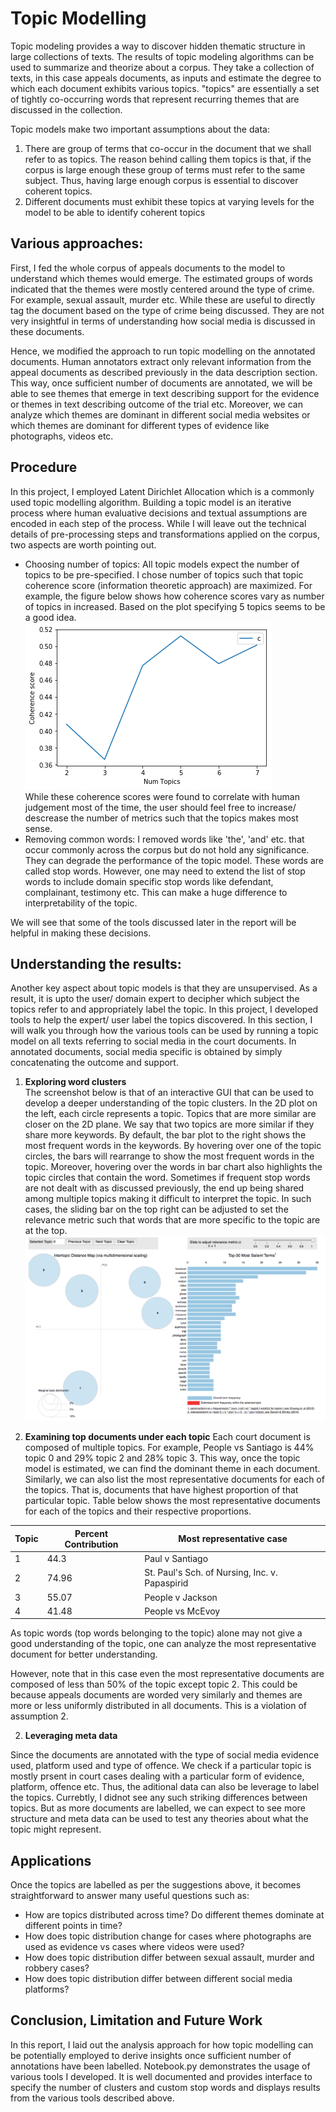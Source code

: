 # Topic Modelling

Topic modeling provides a way to discover hidden thematic structure in large collections of texts. The results of topic modeling algorithms can be used to summarize and theorize about a corpus. They take a collection of texts, in this case appeals documents, as inputs and estimate the degree to which each document exhibits various topics. "topics" are essentially a set of tightly co-occurring words that represent recurring themes that are discussed in the collection.

Topic models make two important assumptions about the data:   
1.	There are group of terms that co-occur in the document that we shall refer to as topics. The reason behind calling them topics is that, if the corpus is large enough these group of terms must refer to the same subject. Thus, having large enough corpus is essential to discover coherent topics.  
2.	Different documents must exhibit these topics at varying levels for the model to be able to identify coherent topics  

## Various approaches:

First, I fed the whole corpus of appeals documents to the model to understand which themes would emerge. The estimated groups of words indicated that the themes were mostly centered around the type of crime. For example, sexual assault, murder etc. While these are useful to directly tag the document based on the type of crime being discussed. They are not very insightful in terms of understanding how social media is discussed in these documents.   

Hence, we modified the approach to run topic modelling on the annotated documents. Human annotators extract only relevant information from the appeal documents as described previously in the data description section. This way, once sufficient number of documents are annotated, we will be able to see themes that emerge in text describing support for the evidence or themes in text describing outcome of the trial etc. Moreover, we can analyze which themes are dominant in different social media websites or which themes are dominant for different types of evidence like photographs, videos etc.

## Procedure

In this project, I employed Latent Dirichlet Allocation which is a commonly used topic modelling algorithm.  Building a topic model is an iterative process where human evaluative decisions and textual assumptions are encoded in each step of the process. While I will leave out the technical details of pre-processing steps and transformations applied on the corpus, two aspects are worth pointing out.

 * Choosing number of topics: 
 All topic models expect the number of topics to be pre-specified. I chose number of topics such that topic coherence score (information theoretic approach) are maximized. For example, the figure below shows how coherence scores vary as number of topics in increased. Based on the plot specifying 5 topics seems to be a good idea.  
 ![coherence](/img/coherence.png)  
 While these coherence scores were found to correlate with human judgement most of the time, the user should feel free to increase/ descrease the number of metrics such that the topics makes most sense.  
 * Removing common words: I removed words like 'the', 'and' etc. that occur commonly across the corpus but do not hold any significance. They can degrade the performance of the topic model. These words are called stop words. However, one may need to extend the list of stop words to include domain specific stop words like defendant, complainant, testimony etc. This can make a huge difference to interpretability of the topic.  

We will see that some of the tools discussed later in the report will be helpful in making these decisions.

## Understanding the results:

Another key aspect about topic models is that they are unsupervised. As a result, it is upto the user/ domain expert to decipher which subject the topics refer to and appropriately label the topic. In this project, I developed tools to help the expert/ user label the topics discovered. In this section, I will walk you through how the various tools can be used by running a topic model on all texts referring to social media in the court documents. In annotated documents, social media specific is obtained by simply concatenating the outcome and support.  

1.	**Exploring word clusters**  
The screenshot below is that of an interactive GUI that can be used to develop a deeper understanding of the topic clusters. In the 2D plot on the left, each circle represents a topic. Topics that are more similar are closer on the 2D plane. We say that two topics are more similar if they share more keywords. By default, the bar plot to the right shows the most frequent words in the keywords. By hovering over one of the topic circles, the bars will rearrange to show the most frequent words in the topic. Moreover, hovering over the words in bar chart also highlights the topic circles that contain the word. Sometimes if frequent stop words are not dealt with as discussed previously, the end up being shared among multiple topics making it difficult to interpret the topic. In such cases, the sliding bar on the top right can be adjusted to set the relevance metric such that words that are more specific to the topic are at the top. 
 ![webapp](/img/webapp.png)  
 
2.	**Examining top documents under each topic**
Each court document is composed of multiple topics. For example, People vs Santiago is 44% topic 0 and 29% topic 2 and 28% topic 3. This way, once the topic model is estimated, we can find the dominant theme in each document. Similarly, we can also list the most representative documents for each of the topics. That is, documents that have highest proportion of that particular topic.  Table below shows the most representative documents for each of the topics and their respective proportions. 

Topic | Percent Contribution	| Most representative case
------------ | ------------- |---------------------
1	| 44.3	| Paul v Santiago
2	| 74.96 |	St. Paul's Sch. of Nursing, Inc. v. Papaspirid
3	| 55.07	| People v Jackson
4	| 41.48	| People vs McEvoy

As topic words (top words belonging to the topic) alone may not give a good understanding of the topic, one can analyze the most representative document for better understanding. 

However, note that in this case even the most representative documents are composed of less than 50% of the topic except topic 2. This could be because appeals documents are worded very similarly and themes are more or less uniformly distributed in all documents. This is a violation of assumption 2.

2.	**Leveraging meta data**

Since the documents are annotated with the type of social media evidence used, platform used and type of offence. We check if a particular topic is mostly prsent in court cases dealing with a particular form of evidence, platform, offence etc. Thus, the aditional data can also be leverage to label the topics. Currebtly, I didnot see any such striking differences between topics. But as more documents are labelled, we can expect to see more structure and meta data can be used to test any theories about what the topic might represent. 


## Applications  
Once the topics are labelled as per the suggestions above, it becomes straightforward to answer many useful questions such as:
* How are topics distributed across time? Do different themes dominate at different points in time?  
* How does topic distribution change for cases where photographs are used as evidence vs cases where videos were used?
* How does topic distribution differ between sexual assault, murder and robbery cases?
* How does topic distribution differ between different social media platforms?


## Conclusion, Limitation and Future Work

In this report, I laid out the analysis approach for how topic modelling can be potentially employed to derive insights once sufficient number of annotations have been labelled. Notebook.py demonstrates the usage of various tools I developed. It is well documented and provides interface to specify the number of clusters and custom stop words and displays results from the various tools described above. 


